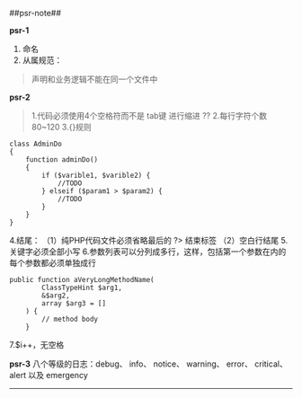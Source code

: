 ##psr-note##

**psr-1**

 1. 命名
 2. 从属规范：
    

> 声明和业务逻辑不能在同一个文件中

**psr-2**

 

>    1.代码必须使用4个空格符而不是 tab键 进行缩进  ??
>     2.每行字符个数80~120
>     3.{}规则

    class AdminDo
    {
	    function adminDo()
	    {
	        if ($varible1, $varible2) {
				//TODO
		    } elseif ($param1 > $param2) {
			    //TODO
		    }
	    }
    }
    



4.结尾：
（1）纯PHP代码文件必须省略最后的 ?> 结束标签
（2）空白行结尾
5.关键字必须全部小写
6.参数列表可以分列成多行，这样，包括第一个参数在内的每个参数都必须单独成行

    public function aVeryLongMethodName(
            ClassTypeHint $arg1,
            &$arg2,
            array $arg3 = []
        ) {
            // method body
        }
 7.$i++，无空格      

**psr-3** 
八个等级的日志：debug、 info、 notice、 warning、 error、 critical、 alert 以及 emergency


----------
